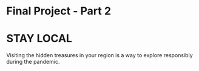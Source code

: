 # Final Project - Part 2

<script src="https://embed.shorthand.com/embed_9.js"></script>
<div data-shorthand-embed="carnegiemellon.shorthandstories.com/stay-local/"><h1>STAY LOCAL</h1><p>Visiting the hidden treasures in your region is a way to explore responsibly during the pandemic.</p></div>

